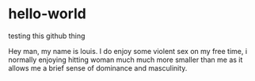 # hello-world
testing this github thing

Hey man, my name is louis. I do enjoy some violent sex on my free time, i normally enjoying hitting woman much much more smaller than me as it allows me a brief sense of dominance and masculinity.
